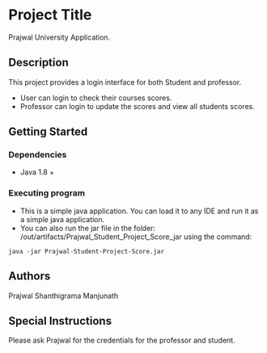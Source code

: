 # Project Title

Prajwal University Application.

## Description

This project provides a login interface for both Student and professor. 

* User can login to check their courses scores. 
* Professor can login to update the scores and view all students scores.  

## Getting Started

### Dependencies

* Java 1.8 +

### Executing program

* This is a simple java application. You can load it to any IDE and run it as a simple java application.
* You can also run the jar file in the folder: /out/artifacts/Prajwal_Student_Project_Score_jar using the command: 
```
java -jar Prajwal-Student-Project-Score.jar
```

## Authors

Prajwal Shanthigrama Manjunath

## Special Instructions

Please ask Prajwal for the credentials for the professor and student.
